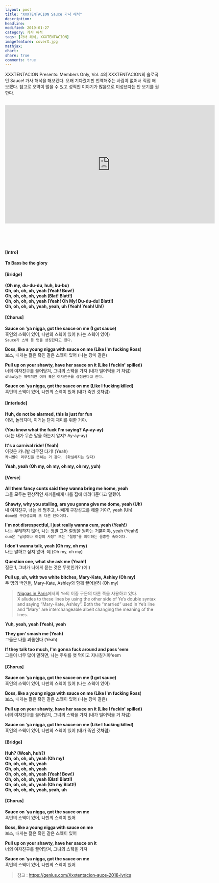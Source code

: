 ```yaml
---
layout: post
title: "XXXTENTACION Sauce 가사 해석"
description: 
headline: 
modified: 2019-01-27
category: 가사 해석
tags: [가사 해석, XXXTENTACION]
imagefeature: coverX.jpg
mathjax: 
chart: 
share: true
comments: true
---
```


XXXTENTACION Presents: Members Only, Vol. 4의 XXXTENTACION의 솔로곡인 Sauce! 가사 해석을 해보겠다. 오래 기다렸지만 번역해주는 사람이 없어서 직접 해보겠다. 참고로 오역이 많을 수 있고 성적인 이야기가 많음으로 미성년자는 안 보기를 권한다.

<br>

<div align="center">

<iframe width="684" height="385" src="https://www.youtube.com/embed/XugXU6jaMv8" frameborder="0" allow="accelerometer; autoplay; encrypted-media; gyroscope; picture-in-picture" allowfullscreen></iframe>

</div>

<br><br><br>

####  [Intro]
**To Bass be the glory**

####  [Bridge]
**(Oh my, du-du-du, huh, bu-bu)**  
**Oh, oh, oh, oh, yeah (Yeah! Bow!)**  
**Oh, oh, oh, oh, yeah (Blat! Blatt!)**  
**Oh, oh, oh, oh, yeah (Yeah! Oh My! Du-du-du! Blatt!)**  
**Oh, oh, oh, oh, yeah, yeah, uh (Yeah! Yeah! Uh!)**

####  [Chorus] 
**Sauce on 'ya nigga, got the sauce on me (I got sauce)**  
흑인의 스웩이 있어, 나만의 스웩이 있어 (나는 스웩이 있어)  
`Sauce가 스웩 등 멋을 상징한다고 한다.`

**Boss, like a young nigga with sauce on me (Like I'm fucking Ross)**  
보스, 내게는 젊은 흑인 같은 스웩이 있어 (나는 장미 같은)

**Pull up on your shawty, have her sauce on it (Like I fuckin' spilled)**  
너의 여자친구를 끌어당겨, 그녀의 스웩을 가져 (내가 빌어먹을 거 처럼)  
`shawty는 매력적인 여자 혹은 여자친구를 상징한다고 한다.`

**Sauce on 'ya nigga, got the sauce on me (Like I fucking killed)**  
흑인의 스웩이 있어, 나만의 스웩이 있어 (내가 죽인 것처럼)  

####  [Interlude] 
**Huh, do not be alarmed, this is just for fun**  
이봐, 놀라지마, 이거는 단지 재미를 위한 거야.

**(You know what the fuck I'm saying? Ay-ay-ay)**  
(너는 내가 무슨 말을 하는지 알지? Ay-ay-ay)

**It's a carnival ride! (Yeah)**  
이것은 카니발 리무진 타기! (Yeah)  
`카니발이 리무진을 뜻하는 거 같다. (확실하지는 않다)`

**Yeah, yeah (Oh my, oh my, oh my, oh my, yuh)**

####  [Verse] 
**All them fancy cunts said they wanna bring me home, yeah**  
그들 모두는 환상적인 새끼들에게 나를 집에 데려다준다고 말했어.

**Shawty, why you stalling, are you gonna give me dome, yeah (Uh)**  
내 여자친구, 너는 왜 멈추고, 나에게 구강성교를 해줄 거야?, yeah (Uh)  
`dome을 구강성교의 또 다른 단어이다.`

**I'm not disrespectful, I just really wanna cum, yeah (Yeah!)**  
나는 무례하지 않아, 나는 정말 그저 절정을 원하는 거뿐이야, yeah (Yeah!)  
`cum은 "남성이나 여성의 사정" 또는 "절정"을 의미하는 음흉한 속어이다.`

**I don't wanna talk, yeah (Oh my, oh my)**  
나는 말하고 싶지 않아. 예 (Oh my, oh my)

**Question one, what she ask me (Yeah!)**  
질문 1, 그녀가 나에게 묻는 것은 무엇인가? (예!)

**Pull up, uh, with two white bitches, Mary-Kate, Ashley (Oh my)**  
두 명의 백인들, Mary-Kate, Ashley와 함께 끌어올려 (Oh my)
> [Niggas in Paris](https://genius.com/Jay-z-and-kanye-west-niggas-in-paris-lyrics#note-319393)에서의 Ye의 이중 구문의 다른 쪽을 사용하고 있다.  
> X alludes to these lines by using the other side of Ye’s double syntax and saying “Mary-Kate, Ashley”. Both the “married” used in Ye’s line and “Mary” are interchangeable albeit changing the meaning of the lines.

**Yuh, yeah, yeah (Yeah), yeah**

**They gon' smash me (Yeah)**  
그들은 나를 괴롭힌다 (Yeah) 

**If they talk too much, I'm gonna fuck around and pass 'eem**  
그들이 너무 많이 말하면, 나는 주위를 엿 먹이고 지나칠거야'eem

####  [Chorus] 
**Sauce on 'ya nigga, got the sauce on me (I got sauce)**  
흑인의 스웩이 있어, 나만의 스웩이 있어 (나는 스웩이 있어)  

**Boss, like a young nigga with sauce on me (Like I'm fucking Ross)**  
보스, 내게는 젊은 흑인 같은 스웩이 있어 (나는 장미 같은)

**Pull up on your shawty, have her sauce on it (Like I fuckin' spilled)**  
너의 여자친구를 끌어당겨, 그녀의 스웩을 가져 (내가 빌어먹을 거 처럼)  

**Sauce on 'ya nigga, got the sauce on me (Like I fucking killed)**  
흑인의 스웩이 있어, 나만의 스웩이 있어 (내가 죽인 것처럼)  

####  [Bridge]  
**Huh? (Woah, huh?)**  
**Oh, oh, oh, oh, yeah (Oh my)**  
**Oh, oh, oh, oh, yeah**  
**Oh, oh, oh, oh, yeah**  
**Oh, oh, oh, oh, yeah (Yeah! Bow!)**  
**Oh, oh, oh, oh, yeah (Blat! Blatt!)**  
**Oh, oh, oh, oh, yeah (Oh my Blatt!)**  
**Oh, oh, oh, oh, yeah, yeah, uh**

####  [Chorus] 
**Sauce on 'ya nigga, got the sauce on me**  
흑인의 스웩이 있어, 나만의 스웩이 있어

**Boss, like a young nigga with sauce on me**  
보스, 내게는 젊은 흑인 같은 스웩이 있어

**Pull up on your shawty, have her sauce on it**  
너의 여자친구를 끌어당겨, 그녀의 스웩을 가져

**Sauce on 'ya nigga, got the sauce on me**  
흑인의 스웩이 있어, 나만의 스웩이 있어 


> 참고 : https://genius.com/Xxxtentacion-auce-2018-lyrics